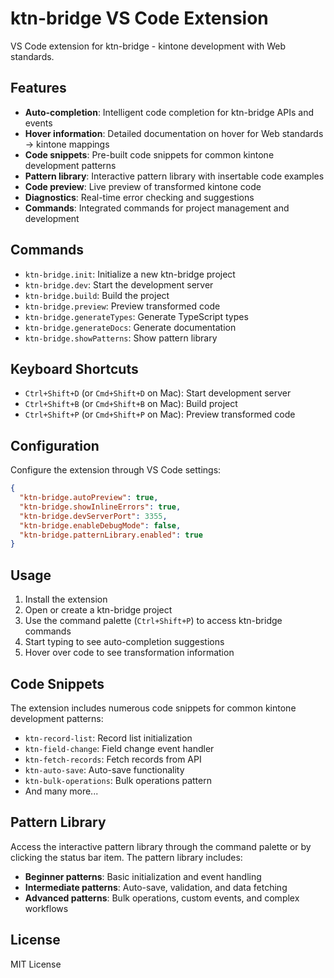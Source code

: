 # ktn-bridge VS Code Extension

VS Code extension for ktn-bridge - kintone development with Web standards.

## Features

- **Auto-completion**: Intelligent code completion for ktn-bridge APIs and events
- **Hover information**: Detailed documentation on hover for Web standards → kintone mappings
- **Code snippets**: Pre-built code snippets for common kintone development patterns
- **Pattern library**: Interactive pattern library with insertable code examples
- **Code preview**: Live preview of transformed kintone code
- **Diagnostics**: Real-time error checking and suggestions
- **Commands**: Integrated commands for project management and development

## Commands

- `ktn-bridge.init`: Initialize a new ktn-bridge project
- `ktn-bridge.dev`: Start the development server
- `ktn-bridge.build`: Build the project
- `ktn-bridge.preview`: Preview transformed code
- `ktn-bridge.generateTypes`: Generate TypeScript types
- `ktn-bridge.generateDocs`: Generate documentation
- `ktn-bridge.showPatterns`: Show pattern library

## Keyboard Shortcuts

- `Ctrl+Shift+D` (or `Cmd+Shift+D` on Mac): Start development server
- `Ctrl+Shift+B` (or `Cmd+Shift+B` on Mac): Build project
- `Ctrl+Shift+P` (or `Cmd+Shift+P` on Mac): Preview transformed code

## Configuration

Configure the extension through VS Code settings:

```json
{
  "ktn-bridge.autoPreview": true,
  "ktn-bridge.showInlineErrors": true,
  "ktn-bridge.devServerPort": 3355,
  "ktn-bridge.enableDebugMode": false,
  "ktn-bridge.patternLibrary.enabled": true
}
```

## Usage

1. Install the extension
2. Open or create a ktn-bridge project
3. Use the command palette (`Ctrl+Shift+P`) to access ktn-bridge commands
4. Start typing to see auto-completion suggestions
5. Hover over code to see transformation information

## Code Snippets

The extension includes numerous code snippets for common kintone development patterns:

- `ktn-record-list`: Record list initialization
- `ktn-field-change`: Field change event handler
- `ktn-fetch-records`: Fetch records from API
- `ktn-auto-save`: Auto-save functionality
- `ktn-bulk-operations`: Bulk operations pattern
- And many more...

## Pattern Library

Access the interactive pattern library through the command palette or by clicking the status bar item. The pattern library includes:

- **Beginner patterns**: Basic initialization and event handling
- **Intermediate patterns**: Auto-save, validation, and data fetching
- **Advanced patterns**: Bulk operations, custom events, and complex workflows

## License

MIT License